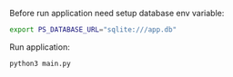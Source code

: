 Before run application need setup database env variable:
```bash
export PS_DATABASE_URL="sqlite:///app.db"
```

Run application:
```bash
python3 main.py
```